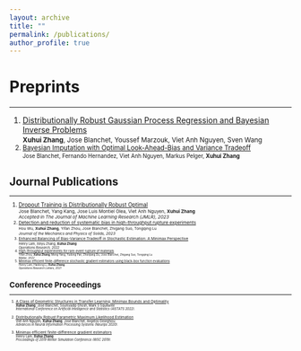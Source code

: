 ```yaml
---
layout: archive
title: ""
permalink: /publications/
author_profile: true
---
```

# Preprints
------------
1. [Distributionally Robust Gaussian Process Regression and Bayesian Inverse Problems](
    https://arxiv.org/pdf/2205.13111.pdf
)<br>
<small>**Xuhui Zhang**, Jose Blanchet, Youssef Marzouk, Viet Anh Nguyen, Sven Wang<br>
2. [Bayesian Imputation with Optimal Look-Ahead-Bias and Variance Tradeoff](
    https://arxiv.org/pdf/2202.00871.pdf
)<br>
<small>Jose Blanchet, Fernando Hernandez, Viet Anh Nguyen, Markus Pelger, **Xuhui Zhang**<br>



# Journal Publications
------------
1. [Dropout Training is Distributionally Robust Optimal](
    https://arxiv.org/pdf/2009.06111.pdf
)<br>
<small>Jose Blanchet, Yang Kang, Jose Luis Montiel Olea, Viet Anh Nguyen, **Xuhui Zhang**<br>
<em>Accepted in The Journal of Machine Learning Research (JMLR), 2023</em><br>
2. [Detection and reduction of systematic bias in high-throughput rupture experiments](
    https://www.sciencedirect.com/science/article/pii/S0022509623000534)<br>
<small>Hou Wu, **Xuhui Zhang**, Yifan Zhou, Jose Blanchet, Zhigang Suo, Tongqing Lu<br>
<em>Journal of the Mechanics and Physics of Solids, 2023</em><br>
3. [Enhanced Balancing of Bias-Variance Tradeoff in Stochastic Estimation: A Minimax Perspective](
    https://pubsonline.informs.org/doi/pdf/10.1287/opre.2022.2319)<br>
<small>Henry Lam, Xinyu Zhang, **Xuhui Zhang**<br>
<em>Operations Research, 2022</em><br>
4. [High-throughput experiments for rare-event rupture of materials](
    https://www.sciencedirect.com/science/article/pii/S2590238521006755)<br>
<small>Yifan Zhou, **Xuhui Zhang**, Meng Yang, Yudong Pan, Zhenjiang Du, Jose Blanchet, Zhigang Suo, Tongqing Lu<br>
<em>Matter, 2022</em></small>
5. [Minimax efficient finite-difference stochastic gradient estimators using black-box function evaluations]( https://www.sciencedirect.com/science/article/pii/S0167637720301620)<br>
<small>Henry Lam, Haidong Li, **Xuhui Zhang**<br>
<em>Operations Research Letters, 2021</em></small>

# Conference Proceedings
------------

1. [A Class of Geometric Structures in Transfer Learning: Minimax Bounds and Optimality](https://proceedings.mlr.press/v151/zhang22a/zhang22a.pdf
)<br>
<small>**Xuhui Zhang**, Jose Blanchet, Soumyadip Ghosh, Mark S Squillante<br>
<em> International Conference on Artificial Intelligence and Statistics (AISTATS 2022). </em></small><br>
 
2. [Distributionally Robust Parametric Maximum Likelihood Estimation](
https://proceedings.neurips.cc/paper/2020/file/5a29503a4909fcade36b1823e7cebcf5-Paper.pdf
)<br>
<small>Viet Anh Nguyen, **Xuhui Zhang**, Jose Blanchet, Angelos Georghiou<br>
<em> Advances in Neural Information Processing Systems (Neurips 2020). </em></small><br>

3. [Minimax efficient finite-difference gradient estimators](
https://ieeexplore.ieee.org/stamp/stamp.jsp?arnumber=9004660
)<br>
<small>Henry Lam, **Xuhui Zhang**<br>
  <em> Proceedings of 2019 Winter Simulation Conference (WSC 2019).</em></small><br>





<!---
{% if author.googlescholar %}
  You can also find my articles on <u><a href="{{author.googlescholar}}">my Google Scholar profile</a>.</u>
{% endif %}

{% include base_path %}

{% for post in site.publications reversed %}
  {% include archive-single.html %}
{% endfor %}
-->
